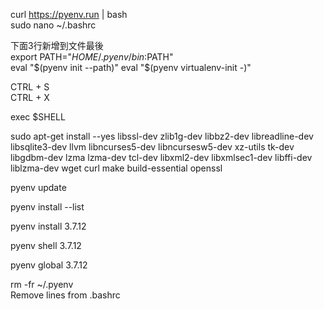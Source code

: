 
curl https://pyenv.run | bash  
sudo nano ~/.bashrc  

下面3行新增到文件最後  
export PATH="$HOME/.pyenv/bin:$PATH"  
eval "$(pyenv init --path)"   
eval "$(pyenv virtualenv-init -)"  
  
CTRL + S  
CTRL + X  
  
exec $SHELL  
  
sudo apt-get install --yes libssl-dev zlib1g-dev libbz2-dev libreadline-dev libsqlite3-dev llvm libncurses5-dev libncursesw5-dev xz-utils tk-dev libgdbm-dev lzma lzma-dev tcl-dev libxml2-dev libxmlsec1-dev libffi-dev liblzma-dev wget curl make build-essential openssl  
  
pyenv update  
  
pyenv install --list  
  
pyenv install 3.7.12  
  
pyenv shell 3.7.12  
  
pyenv global 3.7.12  
  
rm -fr ~/.pyenv  
Remove lines from .bashrc  
